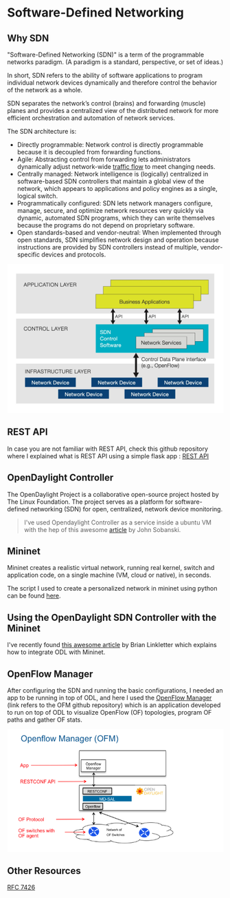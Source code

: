 # Software-Defined Networking

## Why SDN

"Software-Defined Networking (SDN)" is a term of the programmable networks paradigm. (A paradigm is a standard, perspective, or set of ideas.)

In short, SDN refers to the ability of software applications to program individual network devices dynamically and therefore control the behavior of the network as a whole.

SDN separates the network’s control (brains) and forwarding (muscle) planes and provides a centralized view of the distributed network for more efficient orchestration and automation of network services.

The SDN architecture is:

- Directly programmable: Network control is directly programmable because it is decoupled from forwarding functions.
- Agile: Abstracting control from forwarding lets administrators dynamically adjust network-wide [traffic flow](https://en.wikipedia.org/wiki/Traffic_flow_(computer_networking)) to meet changing needs.
- Centrally managed: Network intelligence is (logically) centralized in software-based SDN controllers that maintain a global view of the network, which appears to applications and policy engines as a single, logical switch.
- Programmatically configured: SDN lets network managers configure, manage, secure, and optimize network resources very quickly via dynamic, automated SDN programs, which they can write themselves because the programs do not depend on proprietary software.
- Open standards-based and vendor-neutral: When implemented through open standards, SDN simplifies network design and operation because instructions are provided by SDN controllers instead of multiple, vendor-specific devices and protocols.

![sdn](sdn.webp)

## REST API

In case you are not familiar with REST API, check this github repository where I explained what is REST API using a simple flask app : [REST API](https://github.com/seifallahhomrani1/api)

## OpenDaylight Controller

The OpenDaylight Project is a collaborative open-source project hosted by The Linux Foundation. The project serves as a platform for software-defined networking (SDN) for open, centralized, network device monitoring.

> I've used Opendaylight Controller as a service inside a ubuntu VM with the hep of this awesome [article](https://john.soban.ski/how-to-install-opendaylight-as-a-service-on-ubuntu.html) by John Sobanski.

## Mininet

Mininet creates a realistic virtual network, running real kernel, switch and application code, on a single machine (VM, cloud or native), in seconds.

The script I used to create a personalized network in mininet using python can be found [here](script.py).

## Using the OpenDaylight SDN Controller with the Mininet

I've recently found [this awesome article](https://www.brianlinkletter.com/2016/02/using-the-opendaylight-sdn-controller-with-the-mininet-network-emulator/) by Brian Linkletter which explains how to integrate ODL with Mininet.

## OpenFlow Manager

After configuring the SDN and running the basic configurations, I needed an app to be running in top of ODL, and here I used the [OpenFlow Manager](https://github.com/CiscoDevNet/OpenDaylight-Openflow-App) (link refers to the OFM github repository) which is an application developed to run on top of ODL to visualize OpenFlow (OF) topologies, program OF paths and gather OF stats.

![OFM](OFM.png)

## Other Resources

[RFC 7426](https://tools.ietf.org/html/rfc7426)
